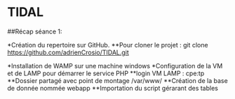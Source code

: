 # TIDAL

##Récap séance 1:

*Création du repertoire sur GitHub.
**Pour cloner le projet : git clone https://github.com/adrienCrosio/TIDAL.git

*Installation de WAMP sur une machine windows
*Configuration de la VM et de LAMP pour démarrer le service PHP
**login VM LAMP : cpe:tp
**Dossier partagé avec point de montage /var/www/
**Création de la base de donnée nommée webapp
**Importation du script gérarant des tables 
